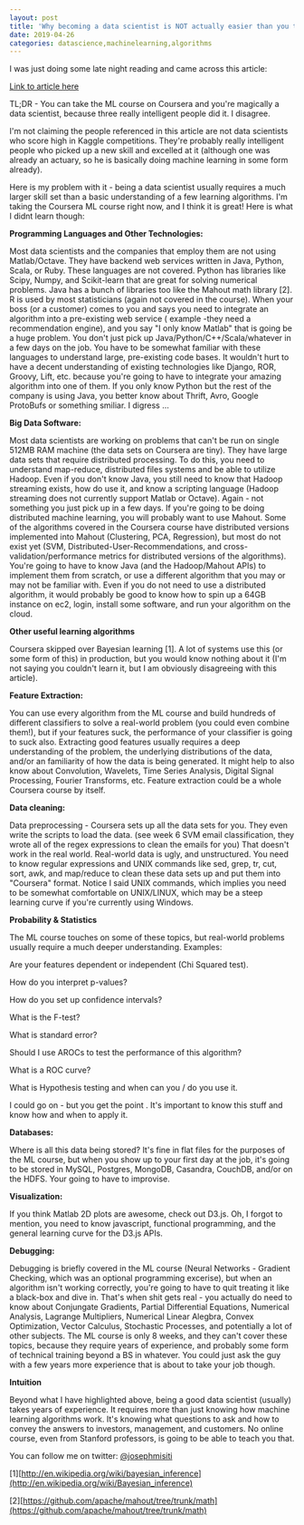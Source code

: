 ```yaml
---
layout: post
title: 'Why becoming a data scientist is NOT actually easier than you think'
date: 2019-04-26
categories: datascience,machinelearning,algorithms
---
```


I was just doing some late night reading and came across this article:

[Link to article here](http://gigaom.com/data/why-becoming-a-data-scientist-might-be-easier-than-you-think/)

TL;DR - You can take the ML course on Coursera and you're magically a data scientist, because three really intelligent people did it. I disagree.

I'm not claiming the people referenced in this article are not data scientists who score high in Kaggle competitions. They're probably really intelligent people who picked up a new skill and excelled at it (although one was already an actuary, so he is basically doing machine learning in some form already).

Here is my problem with it - being a data scientist usually requires a much larger skill set than a basic understanding of a few learning algorithms. I'm taking the Coursera ML course right now, and I think it is great! Here is what I didnt learn though:

**Programming Languages and Other Technologies:**

Most data scientists and the companies that employ them are not using Matlab/Octave. They have backend web services written in Java, Python, Scala, or Ruby. These languages are not covered. Python has libraries like Scipy, Numpy, and Scikit-learn that are great for solving numerical problems. Java has a bunch of libraries too like the Mahout math library [2]. R is used by most statisticians (again not covered in the course). When your boss (or a customer) comes to you and says you need to integrate an algorithm into a pre-existing web service ( example -they need a recommendation engine), and you say "I only know Matlab" that is going be a huge problem. You don't just pick up Java/Python/C++/Scala/whatever in a few days on the job. You have to be somewhat familiar with these languages to understand large, pre-existing code bases. It wouldn't hurt to have a decent understanding of existing technologies like Django, ROR, Groovy, Lift, etc. because you're going to have to integrate your amazing algorithm into one of them. If you only know Python but the rest of the company is using Java, you better know about Thrift, Avro, Google ProtoBufs or something smiliar. I digress ...

**Big Data Software:**

Most data scientists are working on problems that can't be run on single 512MB RAM machine (the data sets on Coursera are tiny). They have large data sets that require distributed processing. To do this, you need to understand map-reduce, distributed files systems and be able to utilize Hadoop. Even if you don't know Java, you still need to know that Hadoop streaming exists, how do use it, and know a scripting language (Hadoop streaming does not currently support Matlab or Octave). Again - not something you just pick up in a few days. If you're going to be doing distributed machine learning, you will probably want to use Mahout. Some of the algorithms covered in the Coursera course have distributed versions implemented into Mahout (Clustering, PCA, Regression), but most do not exist yet (SVM, Distributed-User-Recommendations, and cross-validation/performance metrics for distributed versions of the algorithms). You're going to have to know Java (and the Hadoop/Mahout APIs) to implement them from scratch, or use a different algorithm that you may or may not be familiar with. Even if you do not need to use a distributed algorithm, it would probably be good to know how to spin up a 64GB instance on ec2, login, install some software, and run your algorithm on the cloud.

**Other useful learning algorithms**

Coursera skipped over Bayesian learning [1]. A lot of systems use this (or some form of this) in production, but you would know nothing about it (I'm not saying you couldn't learn it, but I am obviously disagreeing with this article).

**Feature Extraction:**

You can use every algorithm from the ML course and build hundreds of different classifiers to solve a real-world problem (you could even combine them!), but if your features suck, the performance of your classifier is going to suck also. Extracting good features usually requires a deep understanding of the problem, the underlying distributions of the data, and/or an familiarity of how the data is being generated. It might help to also know about Convolution, Wavelets, Time Series Analysis, Digital Signal Processing, Fourier Transforms, etc. Feature extraction could be a whole Coursera course by itself.

**Data cleaning:**

Data preprocessing - Coursera sets up all the data sets for you. They even write the scripts to load the data. (see week 6 SVM email classification, they wrote all of the regex expressions to clean the emails for you) That doesn't work in the real world. Real-world data is ugly, and unstructured. You need to know regular expressions and UNIX commands like sed, grep, tr, cut, sort, awk, and map/reduce to clean these data sets up and put them into "Coursera" format. Notice I said UNIX commands, which implies you need to be somewhat comfortable on UNIX/LINUX, which may be a steep learning curve if you're currently using Windows.

**Probability & Statistics**

The ML course touches on some of these topics, but real-world problems usually require a much deeper understanding. Examples:

Are your features dependent or independent (Chi Squared test).

How do you interpret p-values?

How do you set up confidence intervals?

What is the F-test?

What is standard error?

Should I use AROCs to test the performance of this algorithm?

What is a ROC curve?

What is Hypothesis testing and when can you / do you use it.

I could go on - but you get the point . It's important to know this stuff and know how and when to apply it.

**Databases:**

Where is all this data being stored? It's fine in flat files for the purposes of the ML course, but when you show up to your first day at the job, it's going to be stored in MySQL, Postgres, MongoDB, Casandra, CouchDB, and/or on the HDFS. Your going to have to improvise.

**Visualization:**

If you think Matlab 2D plots are awesome, check out D3.js. Oh, I forgot to mention, you need to know javascript, functional programming, and the general learning curve for the D3.js APIs.

**Debugging:**

Debugging is briefly covered in the ML course (Neural Networks - Gradient Checking, which was an optional programming excerise), but when an algorithm isn't working correctly, you're going to have to quit treating it like a black-box and dive in. That's when shit gets real - you actually do need to know about Conjungate Gradients, Partial Differential Equations, Numerical Analysis, Lagrange Multipliers, Numerical Linear Alegbra, Convex Optimization, Vector Calculus, Stochastic Processes, and potentially a lot of other subjects. The ML course is only 8 weeks, and they can't cover these topics, because they require years of experience, and probably some form of technical training beyond a BS in whatever. You could just ask the guy with a few years more experience that is about to take your job though.

**Intuition**

Beyond what I have highlighted above, being a good data scientist (usually) takes years of experience. It requires more than just knowing how machine learning algorithms work. It's knowing what questions to ask and how to convey the answers to investors, management, and customers. No online course, even from Stanford professors, is going to be able to teach you that.

You can follow me on twitter: [@josephmisiti](https://twitter.com/josephmisiti)

[1][http://en.wikipedia.org/wiki/bayesian_inference](http://en.wikipedia.org/wiki/Bayesian_inference)

[2][https://github.com/apache/mahout/tree/trunk/math](https://github.com/apache/mahout/tree/trunk/math)
